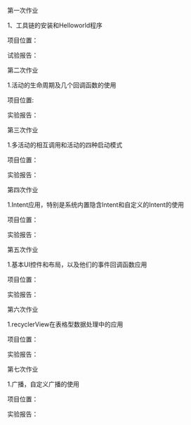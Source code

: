 第一次作业

1、工具链的安装和Helloworld程序

项目位置：

试验报告：


第二次作业

1.活动的生命周期及几个回调函数的使用

项目位置:

实验报告：


第三次作业

1.多活动的相互调用和活动的四种启动模式

项目位置：

实验报告：


第四次作业

1.Intent应用，特别是系统内置隐含Intent和自定义的Intent的使用

项目位置：

实验报告：


第五次作业

1.基本UI控件和布局，以及他们的事件回调函数应用

项目位置：

实验报告：


第六次作业

1.recyclerView在表格型数据处理中的应用

项目位置：

实验报告：


第七次作业

1.广播，自定义广播的使用

项目位置：

实验报告：
